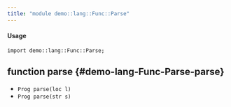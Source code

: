 ```yaml
---
title: "module demo::lang::Func::Parse"
---
```


#### Usage

`import demo::lang::Func::Parse;`

## function parse {#demo-lang-Func-Parse-parse}

* ``Prog parse(loc l)``
* ``Prog parse(str s)``

